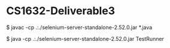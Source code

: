 # CS1632-Deliverable3


$ javac -cp .:./selenium-server-standalone-2.52.0.jar *.java


$ java -cp .:./selenium-server-standalone-2.52.0.jar TestRunner
